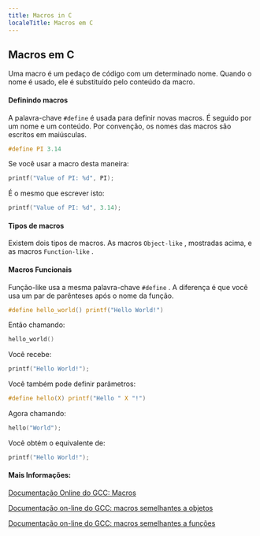 ```yaml
---
title: Macros in C
localeTitle: Macros em C
---
```

## Macros em C

Uma macro é um pedaço de código com um determinado nome. Quando o nome é usado, ele é substituído pelo conteúdo da macro.

#### Definindo macros

A palavra-chave `#define` é usada para definir novas macros. É seguido por um nome e um conteúdo. Por convenção, os nomes das macros são escritos em maiúsculas.

```C
#define PI 3.14 
```

Se você usar a macro desta maneira:

```C
printf("Value of PI: %d", PI); 
```

É o mesmo que escrever isto:

```C
printf("Value of PI: %d", 3.14); 
```

#### Tipos de macros

Existem dois tipos de macros. As macros `Object-like` , mostradas acima, e as macros `Function-like` .

#### Macros Funcionais

Função-like usa a mesma palavra-chave `#define` . A diferença é que você usa um par de parênteses após o nome da função.

```C
#define hello_world() printf("Hello World!") 
```

Então chamando:

```C
hello_world() 
```

Você recebe:

```C
printf("Hello World!"); 
```

Você também pode definir parâmetros:

```C
#define hello(X) printf("Hello " X "!") 
```

Agora chamando:

```C
hello("World"); 
```

Você obtém o equivalente de:

```C
printf("Hello World!"); 
```

#### Mais Informações:

[Documentação Online do GCC: Macros](https://gcc.gnu.org/onlinedocs/cpp/Macros.html)

[Documentação on-line do GCC: macros semelhantes a objetos](https://gcc.gnu.org/onlinedocs/cpp/Object-like-Macros.html#Object-like-Macros)

[Documentação on-line do GCC: macros semelhantes a funções](https://gcc.gnu.org/onlinedocs/cpp/Function-like-Macros.html#Function-like-Macros)